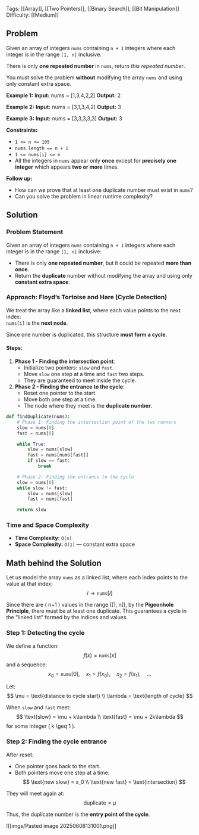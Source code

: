 Tags: [[Array]], [[Two Pointers]], [[Binary Search]], [[Bit Manipulation]]
Difficulty: [[Medium]]
## Problem
Given an array of integers `nums` containing `n + 1` integers where each integer is in the range `[1, n]` inclusive.

There is only **one repeated number** in `nums`, return _this repeated number_.

You must solve the problem **without** modifying the array `nums` and using only constant extra space.

**Example 1:**
**Input:** nums = [1,3,4,2,2]
**Output:** 2

**Example 2:**
**Input:** nums = [3,1,3,4,2]
**Output:** 3

**Example 3:**
**Input:** nums = [3,3,3,3,3]
**Output:** 3

**Constraints:**
- `1 <= n <= 105`
- `nums.length == n + 1`
- `1 <= nums[i] <= n`
- All the integers in `nums` appear only **once** except for **precisely one integer** which appears **two or more** times.

**Follow up:**
- How can we prove that at least one duplicate number must exist in `nums`?
- Can you solve the problem in linear runtime complexity?

## Solution
### Problem Statement
Given an array of integers `nums` containing `n + 1` integers where each integer is in the range `[1, n]` inclusive:

- There is only **one repeated number**, but it could be repeated **more than once**.
- Return the **duplicate** number without modifying the array and using only **constant extra space**.
### Approach: Floyd’s Tortoise and Hare (Cycle Detection)
We treat the array like a **linked list**, where each value points to the next index:  
`nums[i]` is the **next node**.

Since one number is duplicated, this structure **must form a cycle**.

#### Steps:
1. **Phase 1 - Finding the intersection point**:
    - Initialize two pointers: `slow` and `fast`.        
    - Move `slow` one step at a time and `fast` two steps.
    - They are guaranteed to meet inside the cycle.
2. **Phase 2 - Finding the entrance to the cycle**:
    - Reset one pointer to the start.
    - Move both one step at a time.
    - The node where they meet is the **duplicate number**.


```python
def findDuplicate(nums):
    # Phase 1: Finding the intersection point of the two runners
    slow = nums[0]
    fast = nums[0]

    while True:
        slow = nums[slow]
        fast = nums[nums[fast]]
        if slow == fast:
            break

    # Phase 2: Finding the entrance to the cycle
    slow = nums[0]
    while slow != fast:
        slow = nums[slow]
        fast = nums[fast]

    return slow
```

### Time and Space Complexity
- **Time Complexity:** `O(n)`
- **Space Complexity:** `O(1)` — constant extra space

## Math behind the Solution
Let us model the array `nums` as a linked list, where each index points to the value at that index:
$$
i \rightarrow \texttt{nums}[i]
$$

Since there are \( n+1 \) values in the range \([1, n]\), by the **Pigeonhole Principle**, there must be at least one duplicate. This guarantees a cycle in the "linked list" formed by the indices and values.

### Step 1: Detecting the cycle
We define a function:
$$
f(x) = \texttt{nums}[x]
$$
and a sequence:
$$
x_0 = \texttt{nums}[0],\quad x_1 = f(x_0),\quad x_2 = f(x_1),\quad \dots
$$

Let:
$$
\mu = \text{distance to cycle start} \\
\lambda = \text{length of cycle}
$$

When `slow` and `fast` meet:
$$
\text{slow} = \mu + k\lambda \\
\text{fast} = \mu + 2k\lambda
$$
for some integer \( k \geq 1 \).

### Step 2: Finding the cycle entrance
After reset:
- One pointer goes back to the start.
- Both pointers move one step at a time:
$$
\text{new slow} = x_0 \\
\text{new fast} = \text{intersection}
$$

They will meet again at:
$$
\text{duplicate} = \mu
$$

Thus, the duplicate number is the **entry point of the cycle**.

![[imgs/Pasted image 20250608131001.png]]